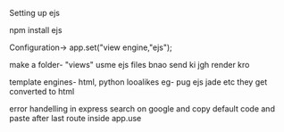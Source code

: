 





Setting up ejs

npm install ejs

Configuration->
app.set("view engine,"ejs");

make a folder- "views"
usme ejs files bnao
send ki jgh render kro


template engines- html, python looalikes eg-  pug ejs jade etc 
they get converted to html

error handelling in express
search on google and copy default code and paste after last route inside app.use